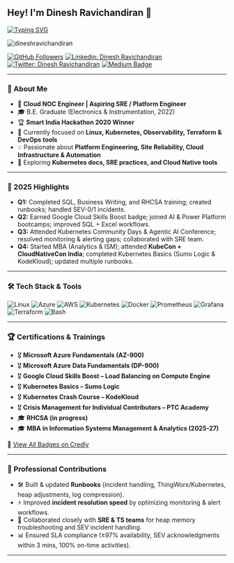 ## Hey! I'm Dinesh Ravichandiran 👋  

[![Typing SVG](https://readme-typing-svg.herokuapp.com?color=%2336BCF7&lines=Cloud+NOC+Engineer+🚀;Aspiring+SRE+%7C+Platform+Engineer;Linux+|+Kubernetes+|+DevOps)](https://git.io/typing-svg)

<p align="left"> 
  <img src="https://komarev.com/ghpvc/?username=dineshravichandiran&label=Profile+Views&color=blue&style=plastic" alt="dineshravichandiran" /> 
</p>

[![GitHub Followers](https://img.shields.io/github/followers/dineshravichandiran?label=Follow&style=social)](https://github.com/dineshravichandiran)
[![Linkedin: Dinesh Ravichandiran](https://img.shields.io/badge/-Dinesh%20Ravichandiran-blue?style=flat-square&logo=Linkedin&logoColor=white&link=https://www.linkedin.com/in/dineshravichandiran)](https://www.linkedin.com/in/dineshravichandiran)
[![Twitter: Dinesh Ravichandiran](https://img.shields.io/twitter/follow/dineshr_?style=social)](https://twitter.com/dineshr_)
[![Medium Badge](https://img.shields.io/badge/-Medium-black?style=flat-square&logo=Medium&link=https://medium.com/@dineshravichandiran)](https://medium.com/@dineshravichandiran)

---

### 🚀 About Me
- 🏢 **Cloud NOC Engineer | Aspiring SRE / Platform Engineer**  
- 🎓 B.E. Graduate (Electronics & Instrumentation, 2022)  
- 🏆 **Smart India Hackathon 2020 Winner**  
- 🌱 Currently focused on **Linux, Kubernetes, Observability, Terraform & DevOps tools**  
- 💡 Passionate about **Platform Engineering, Site Reliability, Cloud Infrastructure & Automation**  
- 📖 Exploring **Kubernetes docs, SRE practices, and Cloud Native tools**  

---

### 📅 2025 Highlights
- **Q1:** Completed SQL, Business Writing, and RHCSA training; created runbooks; handled SEV-0/1 incidents.  
- **Q2:** Earned Google Cloud Skills Boost badge; joined AI & Power Platform bootcamps; improved SQL + Excel workflows.  
- **Q3:** Attended Kubernetes Community Days & Agentic AI Conference; resolved monitoring & alerting gaps; collaborated with SRE team.  
- **Q4:** Started MBA (Analytics & ISM); attended **KubeCon + CloudNativeCon India**; completed Kubernetes Basics (Sumo Logic & KodeKloud); updated multiple runbooks.  

---

### 🛠️ Tech Stack & Tools
![Linux](https://img.shields.io/badge/Linux-FCC624?style=flat-square&logo=linux&logoColor=black)
![Azure](https://img.shields.io/badge/Microsoft_Azure-0078D4?style=flat-square&logo=microsoft-azure&logoColor=white)
![AWS](https://img.shields.io/badge/AWS-232F3E?style=flat-square&logo=amazon-aws)
![Kubernetes](https://img.shields.io/badge/Kubernetes-326CE5?style=flat-square&logo=kubernetes&logoColor=white)
![Docker](https://img.shields.io/badge/Docker-2496ED?style=flat-square&logo=docker&logoColor=white)
![Prometheus](https://img.shields.io/badge/Prometheus-E6522C?style=flat-square&logo=prometheus&logoColor=white)
![Grafana](https://img.shields.io/badge/Grafana-F46800?style=flat-square&logo=grafana&logoColor=white)
![Terraform](https://img.shields.io/badge/Terraform-7B42BC?style=flat-square&logo=terraform&logoColor=white)
![Bash](https://img.shields.io/badge/Shell_Scripting-4EAA25?style=flat-square&logo=gnu-bash&logoColor=white)

---

### 🏆 Certifications & Trainings
- 🎖️ **Microsoft Azure Fundamentals (AZ-900)**  
- 🎖️ **Microsoft Azure Data Fundamentals (DP-900)**  
- 🎖️ **Google Cloud Skills Boost – Load Balancing on Compute Engine**  
- 🎖️ **Kubernetes Basics – Sumo Logic**  
- 🎖️ **Kubernetes Crash Course – KodeKloud**  
- 🎖️ **Crisis Management for Individual Contributors – PTC Academy**  
- 🎓 **RHCSA (in progress)**  
- 🎓 **MBA in Information Systems Management & Analytics (2025-27)**  

🔗 [View All Badges on Credly](https://www.credly.com/users/dineshravichandiran)  

---

### 💼 Professional Contributions
- 🛠 Built & updated **Runbooks** (incident handling, ThingWorx/Kubernetes, heap adjustments, log compression).  
- ⚡ Improved **incident resolution speed** by optimizing monitoring & alert workflows.  
- 🤝 Collaborated closely with **SRE & TS teams** for heap memory troubleshooting and SEV incident handling.  
- 📊 Ensured SLA compliance (≥97% availability, SEV acknowledgments within 3 mins, 100% on-time activities).  

---

### 
